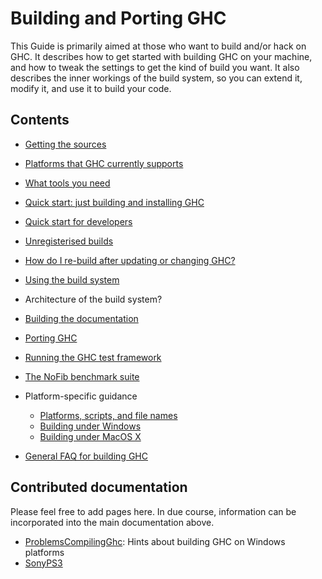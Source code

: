 # Building and Porting GHC


This Guide is primarily aimed at those who want to build and/or
hack on GHC.  It describes how to get started with building GHC on your
machine, and how to tweak the settings to get the kind of build you
want.  It also describes the inner workings of the build system, so you
can extend it, modify it, and use it to build your code.

## Contents

- [Getting the sources](building/getting-the-sources)
- [Platforms that GHC currently supports](platforms)
- [What tools you need](building/prerequisites)
- [Quick start: just building and installing GHC](building/quick-start)
- [Quick start for developers](building/hacking)
- [Unregisterised builds](building/unregisterised)
- [How do I re-build after updating or changing GHC?](building/rebuilding)
- [Using the build system](building/using)
- Architecture of the build system?
- [Building the documentation](building/docs)
- [Porting GHC](building/porting)
- [Running the GHC test framework](building/running-tests)
- [The NoFib benchmark suite](building/running-no-fib)

- Platform-specific guidance

  - [Platforms, scripts, and file names](building/platforms-scripts-file-names)
  - [Building under Windows](building/windows)
  - [Building under MacOS X](building/mac-osx)

- [General FAQ for building GHC](building/faq)

## Contributed documentation


Please feel free to add pages here.  In due course, information can be incorporated into the main documentation above.

- [ProblemsCompilingGhc](problems-compiling-ghc): Hints about building GHC on Windows platforms  
- [SonyPS3](sony-p-s3)